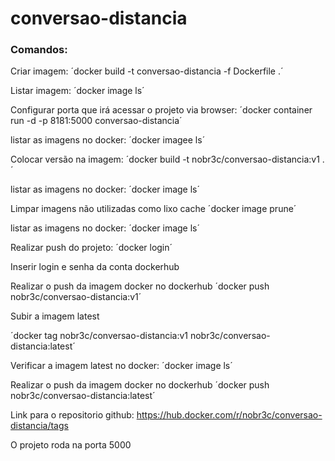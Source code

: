 # conversao-distancia

### Comandos:

Criar imagem:
´docker build -t conversao-distancia -f Dockerfile .´

Listar imagem:
´docker image ls´

Configurar porta que irá acessar o projeto via browser:
´docker container run -d -p 8181:5000 conversao-distancia´

listar as imagens no docker:
´docker imagee ls´

Colocar versão na imagem:
´docker build -t nobr3c/conversao-distancia:v1 .´

listar as imagens no docker:
´docker image ls´

Limpar imagens não utilizadas como lixo cache
´docker image prune´

listar as imagens no docker:
´docker image ls´

Realizar push do projeto:
´docker login´

Inserir login e senha da conta dockerhub

Realizar o push da imagem docker no dockerhub
´docker push nobr3c/conversao-distancia:v1´

Subir a imagem latest

´docker tag nobr3c/conversao-distancia:v1 nobr3c/conversao-distancia:latest´

Verificar a imagem latest no docker:
´docker image ls´

Realizar o push da imagem docker no dockerhub
´docker push nobr3c/conversao-distancia:latest´

Link para o repositorio github: https://hub.docker.com/r/nobr3c/conversao-distancia/tags

O projeto roda na porta 5000